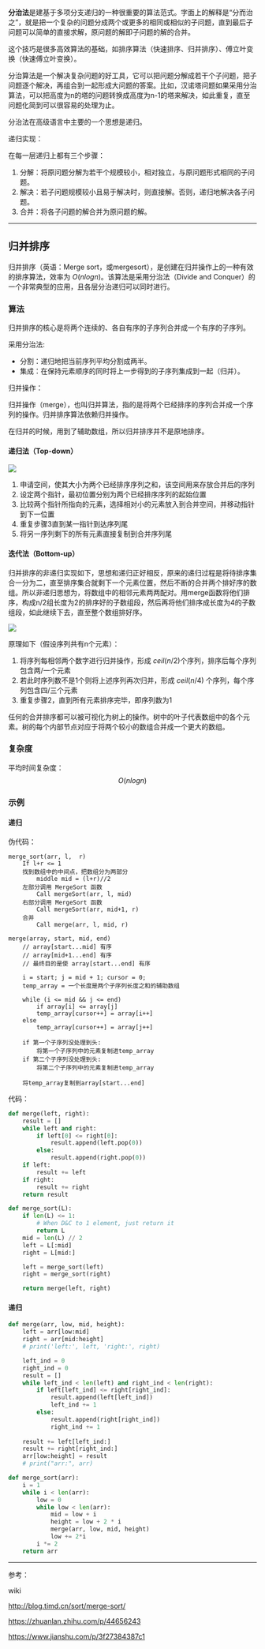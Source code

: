 **分治法**是建基于多项分支递归的一种很重要的算法范式。字面上的解释是“分而治之”，就是把一个复杂的问题分成两个或更多的相同或相似的子问题，直到最后子问题可以简单的直接求解，原问题的解即子问题的解的合并。 

这个技巧是很多高效算法的基础，如排序算法（快速排序、归并排序）、傅立叶变换（快速傅立叶变换）。 

分治算法是一个解决复杂问题的好工具，它可以把问题分解成若干个子问题，把子问题逐个解决，再组合到一起形成大问题的答案。比如，汉诺塔问题如果采用分治算法，可以把高度为n的塔的问题转换成高度为n-1的塔来解决，如此重复，直至问题化简到可以很容易的处理为止。 

分治法在高级语言中主要的一个思想是递归。

递归实现：

在每一层递归上都有三个步骤： 

1. 分解：将原问题分解为若干个规模较小，相对独立，与原问题形式相同的子问题。
2. 解决：若子问题规模较小且易于解决时，则直接解。否则，递归地解决各子问题。
3. 合并：将各子问题的解合并为原问题的解。

***

## 归并排序

归并排序（英语：Merge sort，或mergesort），是创建在归并操作上的一种有效的排序算法，效率为 $O(n log n)​$。该算法是采用分治法（Divide and Conquer）的一个非常典型的应用，且各层分治递归可以同时进行。 

### 算法

归并排序的核心是将两个连续的、各自有序的子序列合并成一个有序的子序列。

采用分治法: 

- 分割：递归地把当前序列平均分割成两半。
- 集成：在保持元素顺序的同时将上一步得到的子序列集成到一起（归并）。

归并操作：

归并操作（merge），也叫归并算法，指的是将两个已经排序的序列合并成一个序列的操作。归并排序算法依赖归并操作。

在归并的时候，用到了辅助数组，所以归并排序并不是原地排序。

#### 递归法（Top-down）

![](https://note-taking-1258869021.cos.ap-beijing.myqcloud.com/Algorithm/merge%20sort%20recursive.png)

1. 申请空间，使其大小为两个已经排序序列之和，该空间用来存放合并后的序列
2. 设定两个指针，最初位置分别为两个已经排序序列的起始位置
3. 比较两个指针所指向的元素，选择相对小的元素放入到合并空间，并移动指针到下一位置
4. 重复步骤3直到某一指针到达序列尾
5. 将另一序列剩下的所有元素直接复制到合并序列尾

#### 迭代法（Bottom-up）

归并排序的非递归实现如下，思想和递归正好相反，原来的递归过程是将待排序集合一分为二，直至排序集合就剩下一个元素位置，然后不断的合并两个排好序的数组。所以非递归思想为，将数组中的相邻元素两两配对。用merge函数将他们排序，构成n/2组长度为2的排序好的子数组段，然后再将他们排序成长度为4的子数组段，如此继续下去，直至整个数组排好序。

![](https://note-taking-1258869021.cos.ap-beijing.myqcloud.com/Algorithm/merge%20sort%20%20iteration.png)

原理如下（假设序列共有n个元素）：

1. 将序列每相邻两个数字进行归并操作，形成 $ceil(n/2)​$ 个序列，排序后每个序列包含两/一个元素
2. 若此时序列数不是1个则将上述序列再次归并，形成 $ceil(n/4)$ 个序列，每个序列包含四/三个元素
3. 重复步骤2，直到所有元素排序完毕，即序列数为1

任何的合并排序都可以被可视化为树上的操作。树中的叶子代表数组中的各个元素。树的每个内部节点对应于将两个较小的数组合并成一个更大的数组。

### 复杂度

平均时间复杂度：
$$
O(n logn)
$$

### 示例

#### 递归

伪代码：

```text
merge_sort(arr, l,  r)
	If l+r <= 1
	找到数组中的中间点，把数组分为两部分
		middle mid = (l+r)//2
	左部分调用 MergeSort 函数
		Call mergeSort(arr, l, mid)
	右部分调用 MergeSort 函数
        Call mergeSort(arr, mid+1, r)
	合并
        Call merge(arr, l, mid, r)

merge(array, start, mid, end)
	// array[start...mid] 有序
	// array[mid+1...end] 有序
	// 最终目的是使 array[start...end] 有序

    i = start; j = mid + 1; cursor = 0;
    temp_array = 一个长度是两个子序列长度之和的辅助数组
  
    while (i <= mid && j <= end)
		if array[i] <= array[j]
        temp_array[cursor++] = array[i++]
    else
        temp_array[cursor++] = array[j++]

    if 第一个子序列没处理到头:
    	将第一个子序列中的元素复制进temp_array
    if 第二个子序列没处理到头:
    	将第二个子序列中的元素复制进temp_array

    将temp_array复制到array[start...end]
```

代码：

```python
def merge(left, right):
    result = []
    while left and right:
        if left[0] <= right[0]:
            result.append(left.pop(0))
        else:
            result.append(right.pop(0))
    if left:
        result += left
    if right:
        result += right
    return result

def merge_sort(L):
    if len(L) <= 1:
        # When D&C to 1 element, just return it
        return L
    mid = len(L) // 2
    left = L[:mid]
    right = L[mid:]

    left = merge_sort(left)
    right = merge_sort(right)

    return merge(left, right)
```

#### 递归

```python
def merge(arr, low, mid, height):
    left = arr[low:mid]
    right = arr[mid:height]
    # print('left:', left, 'right:', right)

    left_ind = 0
    right_ind = 0
    result = []
    while left_ind < len(left) and right_ind < len(right):
        if left[left_ind] <= right[right_ind]:
            result.append(left[left_ind])
            left_ind += 1
        else:
            result.append(right[right_ind])
            right_ind += 1
    
    result += left[left_ind:]
    result += right[right_ind:]
    arr[low:height] = result
    # print("arr:", arr)

def merge_sort(arr):
    i = 1
    while i < len(arr):
        low = 0
        while low < len(arr):
            mid = low + i
            height = low + 2 * i
            merge(arr, low, mid, height)
            low += 2*i
        i *= 2
    return arr
```

***

参考：

wiki

http://blog.timd.cn/sort/merge-sort/

https://zhuanlan.zhihu.com/p/44656243

https://www.jianshu.com/p/3f27384387c1